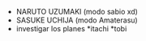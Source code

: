 
* NARUTO UZUMAKI (modo sabio xd)
* SASUKE UCHIJA  (modo Amaterasu)
* investigar los planes
*itachi
*tobi
